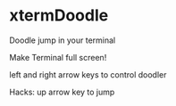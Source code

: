 xtermDoodle
===========

Doodle jump in your terminal

Make Terminal full screen!

left and right arrow keys to control doodler


Hacks: up arrow key to jump
